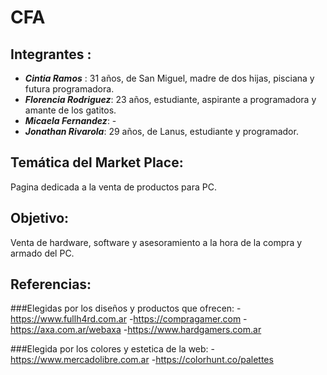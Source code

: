 # CFA



## Integrantes :

- **_Cintia Ramos_** : 31 años, de San Miguel, madre de dos hijas, pisciana y futura programadora.
- **_Florencia Rodriguez_**: 23 años, estudiante, aspirante a programadora y amante de los gatitos.
- **_Micaela Fernandez_**: -
- **_Jonathan Rivarola_**: 29 años, de Lanus, estudiante y programador.


## Temática del Market Place:
Pagina dedicada a la venta de productos para PC.

## Objetivo:
Venta de hardware, software y asesoramiento a la hora de la compra y armado del PC.

## Referencias:
###Elegidas por los diseños y productos que ofrecen:
-https://www.fullh4rd.com.ar
-https://compragamer.com
-https://axa.com.ar/webaxa
-https://www.hardgamers.com.ar

###Elegida por los colores y estetica de la web:
-https://www.mercadolibre.com.ar
-https://colorhunt.co/palettes
